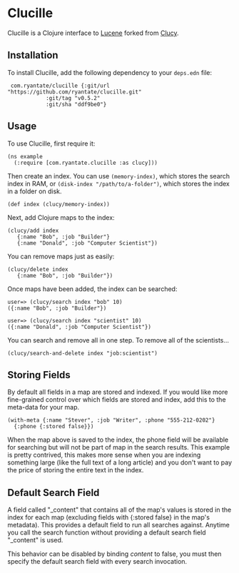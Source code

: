 Clucille
=====

Clucille is a Clojure interface to [Lucene](https://lucene.apache.org/)
forked from [Clucy](https://github.com/weavejester/clucy).

Installation
------------

To install Clucille, add the following dependency to your `deps.edn`
file:

	 com.ryantate/clucille {:git/url "https://github.com/ryantate/clucille.git"
				:git/tag "v0.5.2"
				:git/sha "ddf9be0"}

Usage
-----

To use Clucille, first require it:

    (ns example				
      (:require [com.ryantate.clucille :as clucy]))

Then create an index. You can use `(memory-index)`, which stores the search
index in RAM, or `(disk-index "/path/to/a-folder")`, which stores the index in
a folder on disk.

    (def index (clucy/memory-index))

Next, add Clojure maps to the index:

    (clucy/add index
       {:name "Bob", :job "Builder"}
       {:name "Donald", :job "Computer Scientist"})

You can remove maps just as easily:

    (clucy/delete index
       {:name "Bob", :job "Builder"})

Once maps have been added, the index can be searched:

    user=> (clucy/search index "bob" 10)
    ({:name "Bob", :job "Builder"})

    user=> (clucy/search index "scientist" 10)
    ({:name "Donald", :job "Computer Scientist"})

You can search and remove all in one step. To remove all of the
scientists...

    (clucy/search-and-delete index "job:scientist")

Storing Fields
--------------

By default all fields in a map are stored and indexed. If you would
like more fine-grained control over which fields are stored and index,
add this to the meta-data for your map.

    (with-meta {:name "Stever", :job "Writer", :phone "555-212-0202"}
      {:phone {:stored false}})

When the map above is saved to the index, the phone field will be
available for searching but will not be part of map in the search
results. This example is pretty contrived, this makes more sense when
you are indexing something large (like the full text of a long
article) and you don't want to pay the price of storing the entire
text in the index.

Default Search Field
--------------------

A field called "\_content" that contains all of the map's values is
stored in the index for each map (excluding fields with {:stored false}
in the map's metadata). This provides a default field to run all
searches against. Anytime you call the search function without
providing a default search field "\_content" is used.

This behavior can be disabled by binding *content* to false, you must
then specify the default search field with every search invocation.
